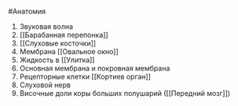 #Анатомия 
1. Звуковая волна
2. [[Барабанная перепонка]]
3. [[Слуховые косточки]]
4. Мембрана [[Овальное окно]]
5. Жидкость в [[Улитка]]
6. Основная мембрана и покровная мембрана 
7. Рецепторные клетки [[Кортиев орган]]
8. Слуховой нерв
9. Височные доли коры больших полушарий ([[Передний мозг]])